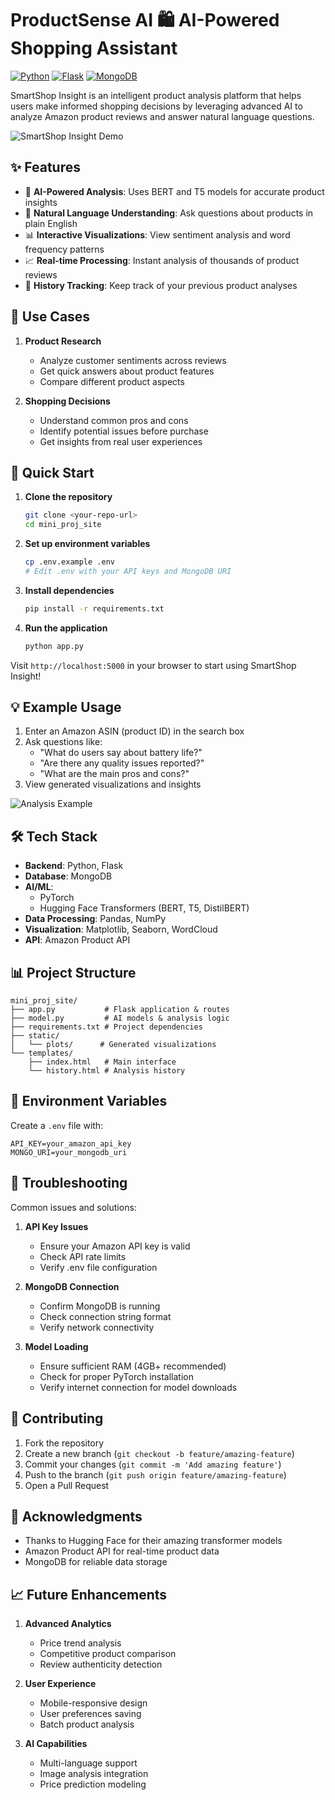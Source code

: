 # ProductSense AI 🛍️ AI-Powered Shopping Assistant

[![Python](https://img.shields.io/badge/Python-3.8+-blue.svg)](https://www.python.org/downloads/)
[![Flask](https://img.shields.io/badge/Flask-2.0+-green.svg)](https://flask.palletsprojects.com/)
[![MongoDB](https://img.shields.io/badge/MongoDB-4.4+-brightgreen.svg)](https://www.mongodb.com/)

SmartShop Insight is an intelligent product analysis platform that helps users make informed shopping decisions by leveraging advanced AI to analyze Amazon product reviews and answer natural language questions.

![SmartShop Insight Demo](static/plots/demo.png)

## ✨ Features

- 🤖 **AI-Powered Analysis**: Uses BERT and T5 models for accurate product insights
- 💬 **Natural Language Understanding**: Ask questions about products in plain English
- 📊 **Interactive Visualizations**: View sentiment analysis and word frequency patterns
- 📈 **Real-time Processing**: Instant analysis of thousands of product reviews
- 🔄 **History Tracking**: Keep track of your previous product analyses

## 🎯 Use Cases

1. **Product Research**
   - Analyze customer sentiments across reviews
   - Get quick answers about product features
   - Compare different product aspects

2. **Shopping Decisions**
   - Understand common pros and cons
   - Identify potential issues before purchase
   - Get insights from real user experiences

## 🚀 Quick Start

1. **Clone the repository**
   ```bash
   git clone <your-repo-url>
   cd mini_proj_site
   ```

2. **Set up environment variables**
   ```bash
   cp .env.example .env
   # Edit .env with your API keys and MongoDB URI
   ```

3. **Install dependencies**
   ```bash
   pip install -r requirements.txt
   ```

4. **Run the application**
   ```bash
   python app.py
   ```

Visit `http://localhost:5000` in your browser to start using SmartShop Insight!

## 💡 Example Usage

1. Enter an Amazon ASIN (product ID) in the search box
2. Ask questions like:
   - "What do users say about battery life?"
   - "Are there any quality issues reported?"
   - "What are the main pros and cons?"
3. View generated visualizations and insights

![Analysis Example](static/plots/analysis_example.png)

## 🛠️ Tech Stack

- **Backend**: Python, Flask
- **Database**: MongoDB
- **AI/ML**: 
  - PyTorch
  - Hugging Face Transformers (BERT, T5, DistilBERT)
- **Data Processing**: Pandas, NumPy
- **Visualization**: Matplotlib, Seaborn, WordCloud
- **API**: Amazon Product API

## 📊 Project Structure

```
mini_proj_site/
├── app.py           # Flask application & routes
├── model.py         # AI models & analysis logic
├── requirements.txt # Project dependencies
├── static/         
│   └── plots/      # Generated visualizations
└── templates/      
    ├── index.html   # Main interface
    └── history.html # Analysis history
```

## 🔑 Environment Variables

Create a `.env` file with:
```
API_KEY=your_amazon_api_key
MONGO_URI=your_mongodb_uri
```

## 🔧 Troubleshooting

Common issues and solutions:

1. **API Key Issues**
   - Ensure your Amazon API key is valid
   - Check API rate limits
   - Verify .env file configuration

2. **MongoDB Connection**
   - Confirm MongoDB is running
   - Check connection string format
   - Verify network connectivity

3. **Model Loading**
   - Ensure sufficient RAM (4GB+ recommended)
   - Check for proper PyTorch installation
   - Verify internet connection for model downloads

## 🤝 Contributing

1. Fork the repository
2. Create a new branch (`git checkout -b feature/amazing-feature`)
3. Commit your changes (`git commit -m 'Add amazing feature'`)
4. Push to the branch (`git push origin feature/amazing-feature`)
5. Open a Pull Request


## 🙏 Acknowledgments

- Thanks to Hugging Face for their amazing transformer models
- Amazon Product API for real-time product data
- MongoDB for reliable data storage

## 📈 Future Enhancements

1. **Advanced Analytics**
   - Price trend analysis
   - Competitive product comparison
   - Review authenticity detection

2. **User Experience**
   - Mobile-responsive design
   - User preferences saving
   - Batch product analysis

3. **AI Capabilities**
   - Multi-language support
   - Image analysis integration
   - Price prediction modeling
